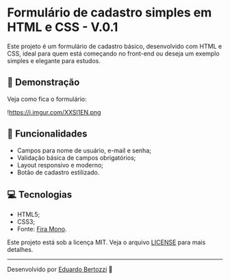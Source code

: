 # Formulário de cadastro simples em HTML e CSS - V.0.1

Este projeto é um formulário de cadastro básico, desenvolvido com HTML e CSS, ideal para quem está começando no front-end ou deseja um exemplo simples e elegante para estudos.

## 🚀 Demonstração

Veja como fica o formulário:

!https://i.imgur.com/XXSl1EN.png
## 📝 Funcionalidades

- Campos para nome de usuário, e-mail e senha;
- Validação básica de campos obrigatórios;
- Layout responsivo e moderno;
- Botão de cadastro estilizado.

## 💻 Tecnologias

- HTML5;
- CSS3;
- Fonte: [Fira Mono](https://fonts.google.com/specimen/Fira+Mono).

Este projeto está sob a licença MIT. Veja o arquivo [LICENSE](LICENSE) para mais detalhes.

---

Desenvolvido por [Eduardo Bertozzi](https://github.com/seu-usuario) 🚀
